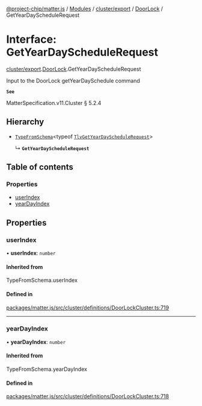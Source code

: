 [@project-chip/matter.js](../README.md) / [Modules](../modules.md) / [cluster/export](../modules/cluster_export.md) / [DoorLock](../modules/cluster_export.DoorLock.md) / GetYearDayScheduleRequest

# Interface: GetYearDayScheduleRequest

[cluster/export](../modules/cluster_export.md).[DoorLock](../modules/cluster_export.DoorLock.md).GetYearDayScheduleRequest

Input to the DoorLock getYearDaySchedule command

**`See`**

MatterSpecification.v11.Cluster § 5.2.4

## Hierarchy

- [`TypeFromSchema`](../modules/tlv_export.md#typefromschema)\<typeof [`TlvGetYearDayScheduleRequest`](../modules/cluster_export.DoorLock.md#tlvgetyeardayschedulerequest)\>

  ↳ **`GetYearDayScheduleRequest`**

## Table of contents

### Properties

- [userIndex](cluster_export.DoorLock.GetYearDayScheduleRequest.md#userindex)
- [yearDayIndex](cluster_export.DoorLock.GetYearDayScheduleRequest.md#yeardayindex)

## Properties

### userIndex

• **userIndex**: `number`

#### Inherited from

TypeFromSchema.userIndex

#### Defined in

[packages/matter.js/src/cluster/definitions/DoorLockCluster.ts:719](https://github.com/project-chip/matter.js/blob/c0d55745d5279e16fdfaa7d2c564daa31e19c627/packages/matter.js/src/cluster/definitions/DoorLockCluster.ts#L719)

___

### yearDayIndex

• **yearDayIndex**: `number`

#### Inherited from

TypeFromSchema.yearDayIndex

#### Defined in

[packages/matter.js/src/cluster/definitions/DoorLockCluster.ts:718](https://github.com/project-chip/matter.js/blob/c0d55745d5279e16fdfaa7d2c564daa31e19c627/packages/matter.js/src/cluster/definitions/DoorLockCluster.ts#L718)
